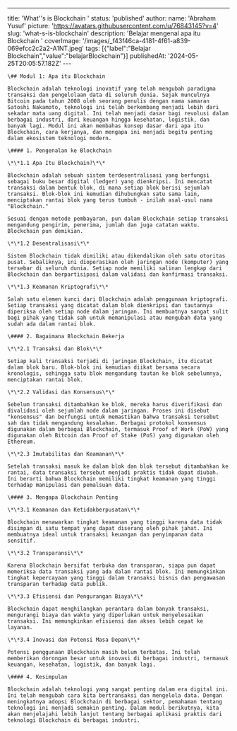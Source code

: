 ---
title: 'What''s is Blockchain '
status: 'published'
author:
  name: 'Abraham Yusuf'
    picture: 'https://avatars.githubusercontent.com/u/76843145?v=4'
    slug: 'what-s-is-blockchain'
    description: 'Belajar mengenal apa itu Blockchain '
    coverImage: '/images/_f43f46ca-4181-4f61-a839-069efcc2c2a2-A1NT.jpeg'
    tags: [{"label":"Belajar Blockchain","value":"belajarBlockchain"}]
    publishedAt: '2024-05-25T20:05:57.182Z'
    ---

    \## Modul 1: Apa itu Blockchain

    Blockchain adalah teknologi inovatif yang telah mengubah paradigma transaksi dan pengelolaan data di seluruh dunia. Sejak munculnya Bitcoin pada tahun 2008 oleh seorang penulis dengan nama samaran Satoshi Nakamoto, teknologi ini telah berkembang menjadi lebih dari sekadar mata uang digital. Ini telah menjadi dasar bagi revolusi dalam berbagai industri, dari keuangan hingga kesehatan, logistik, dan banyak lagi. Modul ini akan membahas konsep dasar dari apa itu Blockchain, cara kerjanya, dan mengapa ini menjadi begitu penting dalam ekosistem teknologi modern.

    \#### 1. Pengenalan ke Blockchain

    \*\*1.1 Apa Itu Blockchain?\*\*

    Blockchain adalah sebuah sistem terdesentralisasi yang berfungsi sebagai buku besar digital (ledger) yang dienkripsi. Ini mencatat transaksi dalam bentuk blok, di mana setiap blok berisi sejumlah transaksi. Blok-blok ini kemudian dihubungkan satu sama lain, menciptakan rantai blok yang terus tumbuh - inilah asal-usul nama "Blockchain."

    Sesuai dengan metode pembayaran, pun dalam Blockchain setiap transaksi mengandung pengirim, penerima, jumlah dan juga catatan waktu. Blockchain pun demikian.

    \*\*1.2 Desentralisasi\*\*

    Sistem Blockchain tidak dimiliki atau dikendalikan oleh satu otoritas pusat. Sebaliknya, ini dioperasikan oleh jaringan node (komputer) yang tersebar di seluruh dunia. Setiap node memiliki salinan lengkap dari Blockchain dan berpartisipasi dalam validasi dan konfirmasi transaksi.

    \*\*1.3 Keamanan Kriptografi\*\*

    Salah satu elemen kunci dari Blockchain adalah penggunaan kriptografi. Setiap transaksi yang dicatat dalam blok dienkripsi dan tautannya diperiksa oleh setiap node dalam jaringan. Ini membuatnya sangat sulit bagi pihak yang tidak sah untuk memanipulasi atau mengubah data yang sudah ada dalam rantai blok.

    \#### 2. Bagaimana Blockchain Bekerja

    \*\*2.1 Transaksi dan Blok\*\*

    Setiap kali transaksi terjadi di jaringan Blockchain, itu dicatat dalam blok baru. Blok-blok ini kemudian diikat bersama secara kronologis, sehingga satu blok mengandung tautan ke blok sebelumnya, menciptakan rantai blok.

    \*\*2.2 Validasi dan Konsensus\*\*

    Sebelum transaksi ditambahkan ke blok, mereka harus diverifikasi dan divalidasi oleh sejumlah node dalam jaringan. Proses ini disebut "konsensus" dan berfungsi untuk memastikan bahwa transaksi tersebut sah dan tidak mengandung kesalahan. Berbagai protokol konsensus digunakan dalam berbagai Blockchain, termasuk Proof of Work (PoW) yang digunakan oleh Bitcoin dan Proof of Stake (PoS) yang digunakan oleh Ethereum.

    \*\*2.3 Imutabilitas dan Keamanan\*\*

    Setelah transaksi masuk ke dalam blok dan blok tersebut ditambahkan ke rantai, data transaksi tersebut menjadi praktis tidak dapat diubah. Ini berarti bahwa Blockchain memiliki tingkat keamanan yang tinggi terhadap manipulasi dan pemalsuan data.

    \#### 3. Mengapa Blockchain Penting

    \*\*3.1 Keamanan dan Ketidakberpusatan\*\*

    Blockchain menawarkan tingkat keamanan yang tinggi karena data tidak disimpan di satu tempat yang dapat diserang oleh pihak jahat. Ini membuatnya ideal untuk transaksi keuangan dan penyimpanan data sensitif.

    \*\*3.2 Transparansi\*\*

    Karena Blockchain bersifat terbuka dan transparan, siapa pun dapat memeriksa data transaksi yang ada dalam rantai blok. Ini memungkinkan tingkat kepercayaan yang tinggi dalam transaksi bisnis dan pengawasan transparan terhadap data publik.

    \*\*3.3 Efisiensi dan Pengurangan Biaya\*\*

    Blockchain dapat menghilangkan perantara dalam banyak transaksi, mengurangi biaya dan waktu yang diperlukan untuk menyelesaikan transaksi. Ini memungkinkan efisiensi dan akses lebih cepat ke layanan.

    \*\*3.4 Inovasi dan Potensi Masa Depan\*\*

    Potensi penggunaan Blockchain masih belum terbatas. Ini telah memberikan dorongan besar untuk inovasi di berbagai industri, termasuk keuangan, kesehatan, logistik, dan banyak lagi.

    \#### 4. Kesimpulan

    Blockchain adalah teknologi yang sangat penting dalam era digital ini. Ini telah mengubah cara kita bertransaksi dan mengelola data. Dengan meningkatnya adopsi Blockchain di berbagai sektor, pemahaman tentang teknologi ini menjadi semakin penting. Dalam modul berikutnya, kita akan menjelajahi lebih lanjut tentang berbagai aplikasi praktis dari teknologi Blockchain di berbagai industri.